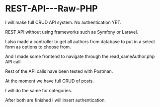 # REST-API---Raw-PHP
I will make full CRUD API system. No authentication YET.

REST API without using frameworks such as Symfony or Laravel.

I also made a controller to get all authors from database to put in a select form as options to choose from.

And I made some frontend to navigate through the read_sameAuthor.php API call.

Rest of the API calls have been tested with Postman.

At the moment we have full CRUD of posts.

I will do the same for categories.

After both are finished i will insert authentication.


